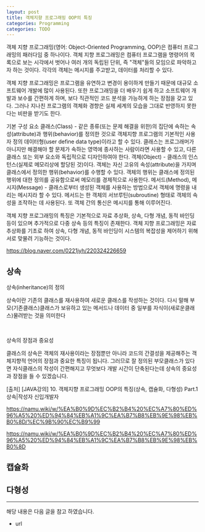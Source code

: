 ```yaml
---
layout: post
title: 객체지향 프로그래밍 OOP의 특징 
categories: Programming
categories: TODO
---
```



객체 지향 프로그래밍(영어: Object-Oriented Programming, OOP)은 컴퓨터 프로그래밍의 패러다임 중 하나이다. 객체 지향 프로그래밍은 컴퓨터 프로그램을 명령어의 목록으로 보는 시각에서 벗어나 여러 개의 독립된 단위, 즉 "객체"들의 모임으로 파악하고자 하는 것이다. 각각의 객체는 메시지를 주고받고, 데이터를 처리할 수 있다.

객체 지향 프로그래밍은 프로그램을 유연하고 변경이 용이하게 만들기 때문에 대규모 소프트웨어 개발에 많이 사용된다. 또한 프로그래밍을 더 배우기 쉽게 하고 소프트웨어 개발과 보수를 간편하게 하며, 보다 직관적인 코드 분석을 가능하게 하는 장점을 갖고 있다. 그러나 지나친 프로그램의 객체화 경향은 실제 세계의 모습을 그대로 반영하지 못한다는 비판을 받기도 한다.



기본 구성 요소
클래스(Class) - 같은 종류(또는 문제 해결을 위한)의 집단에 속하는 속성(attribute)과 행위(behavior)를 정의한 것으로 객체지향 프로그램의 기본적인 사용자 정의 데이터형(user define data type)이라고 할 수 있다. 클래스는 프로그래머가 아니지만 해결해야 할 문제가 속하는 영역에 종사하는 사람이라면 사용할 수 있고, 다른 클래스 또는 외부 요소와 독립적으로 디자인하여야 한다.
객체(Object) - 클래스의 인스턴스(실제로 메모리상에 할당된 것)이다. 객체는 자신 고유의 속성(attribute)을 가지며 클래스에서 정의한 행위(behavior)를 수행할 수 있다. 객체의 행위는 클래스에 정의된 행위에 대한 정의를 공유함으로써 메모리를 경제적으로 사용한다.
메서드(Method), 메시지(Message) - 클래스로부터 생성된 객체를 사용하는 방법으로서 객체에 명령을 내리는 메시지라 할 수 있다. 메서드는 한 객체의 서브루틴(subroutine) 형태로 객체의 속성을 조작하는 데 사용된다. 또 객체 간의 통신은 메시지를 통해 이루어진다.


객체 지향 프로그래밍의 특징은 기본적으로 자료 추상화, 상속, 다형 개념, 동적 바인딩 등이 있으며 추가적으로 다중 상속 등의 특징이 존재한다. 객체 지향 프로그래밍은 자료 추상화를 기초로 하여 상속, 다형 개념, 동적 바인딩이 시스템의 복잡성을 제어하기 위해 서로 맞물려 기능하는 것이다.

https://blog.naver.com/0221jyh/220324226659



## 상속
상속(inheritance)의 정의

상속이란 기존의 클래스를 재사용하여 새로운 클래스를 작성하는 것이다. 다시 말해 부모(기존클래스)클래스가 보유하고 있는 메서드나 데이터 중 일부를 자식이(새로운클래스)물려받는 것을 의미한다

 

​

상속의 장점과 중요성

클래스의 상속은 객체의 재사용이라는 장점뿐만 아니라 코드의 간결성을 제공해주는 객체지향적 언어의 장점과 중요한 특징이 됩니다. 그러므로 잘 정의된 부모클래스가 있다면 자식클래스의 작성이 간편해지고 무엇보다 개발 시간이 단축된다는데 상속의 중요성과 장점을 들 수 있겠습니다.

 
[출처] [JAVA강의] 10. 객체지향 프로그래밍 OOP의 특징(상속, 캡슐화, 다형성) Part.1 상속|작성자 신입개발자


https://namu.wiki/w/%EA%B0%9D%EC%B2%B4%20%EC%A7%80%ED%96%A5%20%ED%94%84%EB%A1%9C%EA%B7%B8%EB%9E%98%EB%B0%8D/%EC%9B%90%EC%B9%99


https://namu.wiki/w/%EA%B0%9D%EC%B2%B4%20%EC%A7%80%ED%96%A5%20%ED%94%84%EB%A1%9C%EA%B7%B8%EB%9E%98%EB%B0%8D

## 캡슐화
## 다형성

----
해당 내용은 다음 글을 참고 하였습니다.
- url